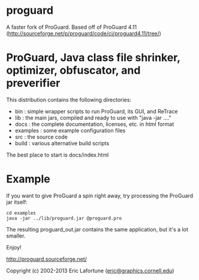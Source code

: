 proguard
========

A faster fork of ProGuard.  Based off of ProGuard 4.11 (http://sourceforge.net/p/proguard/code/ci/proguard4.11/tree/)


ProGuard, Java class file shrinker, optimizer, obfuscator, and preverifier
==========================================================================

This distribution contains the following directories:

- bin      : simple wrapper scripts to run ProGuard, its GUI, and ReTrace
- lib      : the main jars, compiled and ready to use with "java -jar ...."
- docs     : the complete documentation, licenses, etc. in html format
- examples : some example configuration files
- src      : the source code
- build    : various alternative build scripts


The best place to start is docs/index.html


Example
=======

If you want to give ProGuard a spin right away, try processing the ProGuard
jar itself:

    cd examples
    java -jar ../lib/proguard.jar @proguard.pro

The resulting proguard_out.jar contains the same application, but it's a lot
smaller.

Enjoy!

http://proguard.sourceforge.net/

Copyright (c) 2002-2013 Eric Lafortune (eric@graphics.cornell.edu)
